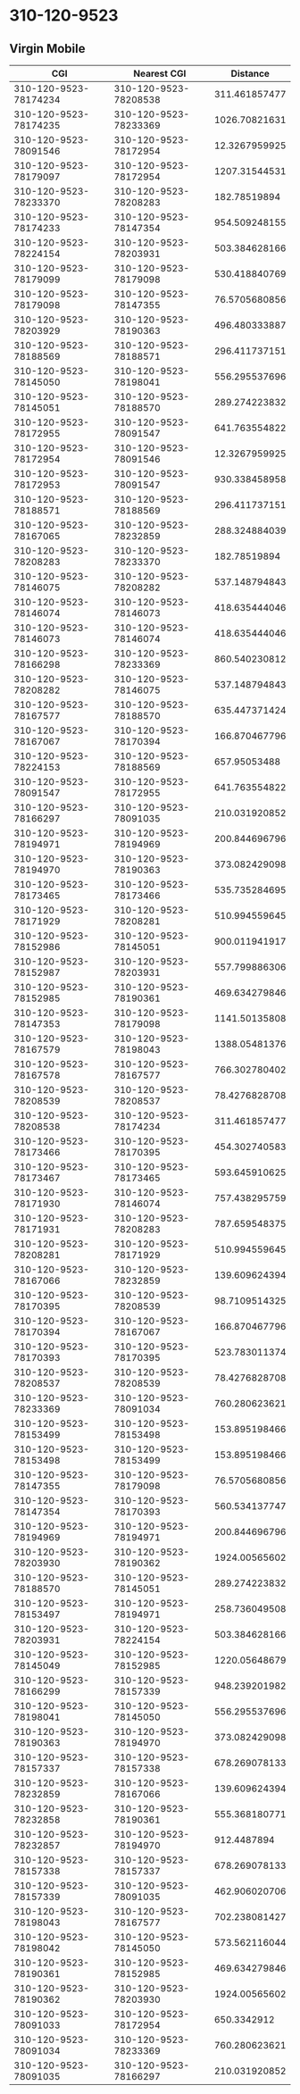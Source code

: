# 310-120-9523
## Virgin Mobile


| CGI | Nearest CGI | Distance |
|-----|-------------|----------|
| 310-120-9523-78174234 | 310-120-9523-78208538 | 311.461857477 |
| 310-120-9523-78174235 | 310-120-9523-78233369 | 1026.70821631 |
| 310-120-9523-78091546 | 310-120-9523-78172954 | 12.3267959925 |
| 310-120-9523-78179097 | 310-120-9523-78172954 | 1207.31544531 |
| 310-120-9523-78233370 | 310-120-9523-78208283 | 182.78519894 |
| 310-120-9523-78174233 | 310-120-9523-78147354 | 954.509248155 |
| 310-120-9523-78224154 | 310-120-9523-78203931 | 503.384628166 |
| 310-120-9523-78179099 | 310-120-9523-78179098 | 530.418840769 |
| 310-120-9523-78179098 | 310-120-9523-78147355 | 76.5705680856 |
| 310-120-9523-78203929 | 310-120-9523-78190363 | 496.480333887 |
| 310-120-9523-78188569 | 310-120-9523-78188571 | 296.411737151 |
| 310-120-9523-78145050 | 310-120-9523-78198041 | 556.295537696 |
| 310-120-9523-78145051 | 310-120-9523-78188570 | 289.274223832 |
| 310-120-9523-78172955 | 310-120-9523-78091547 | 641.763554822 |
| 310-120-9523-78172954 | 310-120-9523-78091546 | 12.3267959925 |
| 310-120-9523-78172953 | 310-120-9523-78091547 | 930.338458958 |
| 310-120-9523-78188571 | 310-120-9523-78188569 | 296.411737151 |
| 310-120-9523-78167065 | 310-120-9523-78232859 | 288.324884039 |
| 310-120-9523-78208283 | 310-120-9523-78233370 | 182.78519894 |
| 310-120-9523-78146075 | 310-120-9523-78208282 | 537.148794843 |
| 310-120-9523-78146074 | 310-120-9523-78146073 | 418.635444046 |
| 310-120-9523-78146073 | 310-120-9523-78146074 | 418.635444046 |
| 310-120-9523-78166298 | 310-120-9523-78233369 | 860.540230812 |
| 310-120-9523-78208282 | 310-120-9523-78146075 | 537.148794843 |
| 310-120-9523-78167577 | 310-120-9523-78188570 | 635.447371424 |
| 310-120-9523-78167067 | 310-120-9523-78170394 | 166.870467796 |
| 310-120-9523-78224153 | 310-120-9523-78188569 | 657.95053488 |
| 310-120-9523-78091547 | 310-120-9523-78172955 | 641.763554822 |
| 310-120-9523-78166297 | 310-120-9523-78091035 | 210.031920852 |
| 310-120-9523-78194971 | 310-120-9523-78194969 | 200.844696796 |
| 310-120-9523-78194970 | 310-120-9523-78190363 | 373.082429098 |
| 310-120-9523-78173465 | 310-120-9523-78173466 | 535.735284695 |
| 310-120-9523-78171929 | 310-120-9523-78208281 | 510.994559645 |
| 310-120-9523-78152986 | 310-120-9523-78145051 | 900.011941917 |
| 310-120-9523-78152987 | 310-120-9523-78203931 | 557.799886306 |
| 310-120-9523-78152985 | 310-120-9523-78190361 | 469.634279846 |
| 310-120-9523-78147353 | 310-120-9523-78179098 | 1141.50135808 |
| 310-120-9523-78167579 | 310-120-9523-78198043 | 1388.05481376 |
| 310-120-9523-78167578 | 310-120-9523-78167577 | 766.302780402 |
| 310-120-9523-78208539 | 310-120-9523-78208537 | 78.4276828708 |
| 310-120-9523-78208538 | 310-120-9523-78174234 | 311.461857477 |
| 310-120-9523-78173466 | 310-120-9523-78170395 | 454.302740583 |
| 310-120-9523-78173467 | 310-120-9523-78173465 | 593.645910625 |
| 310-120-9523-78171930 | 310-120-9523-78146074 | 757.438295759 |
| 310-120-9523-78171931 | 310-120-9523-78208283 | 787.659548375 |
| 310-120-9523-78208281 | 310-120-9523-78171929 | 510.994559645 |
| 310-120-9523-78167066 | 310-120-9523-78232859 | 139.609624394 |
| 310-120-9523-78170395 | 310-120-9523-78208539 | 98.7109514325 |
| 310-120-9523-78170394 | 310-120-9523-78167067 | 166.870467796 |
| 310-120-9523-78170393 | 310-120-9523-78170395 | 523.783011374 |
| 310-120-9523-78208537 | 310-120-9523-78208539 | 78.4276828708 |
| 310-120-9523-78233369 | 310-120-9523-78091034 | 760.280623621 |
| 310-120-9523-78153499 | 310-120-9523-78153498 | 153.895198466 |
| 310-120-9523-78153498 | 310-120-9523-78153499 | 153.895198466 |
| 310-120-9523-78147355 | 310-120-9523-78179098 | 76.5705680856 |
| 310-120-9523-78147354 | 310-120-9523-78170393 | 560.534137747 |
| 310-120-9523-78194969 | 310-120-9523-78194971 | 200.844696796 |
| 310-120-9523-78203930 | 310-120-9523-78190362 | 1924.00565602 |
| 310-120-9523-78188570 | 310-120-9523-78145051 | 289.274223832 |
| 310-120-9523-78153497 | 310-120-9523-78194971 | 258.736049508 |
| 310-120-9523-78203931 | 310-120-9523-78224154 | 503.384628166 |
| 310-120-9523-78145049 | 310-120-9523-78152985 | 1220.05648679 |
| 310-120-9523-78166299 | 310-120-9523-78157339 | 948.239201982 |
| 310-120-9523-78198041 | 310-120-9523-78145050 | 556.295537696 |
| 310-120-9523-78190363 | 310-120-9523-78194970 | 373.082429098 |
| 310-120-9523-78157337 | 310-120-9523-78157338 | 678.269078133 |
| 310-120-9523-78232859 | 310-120-9523-78167066 | 139.609624394 |
| 310-120-9523-78232858 | 310-120-9523-78190361 | 555.368180771 |
| 310-120-9523-78232857 | 310-120-9523-78194970 | 912.4487894 |
| 310-120-9523-78157338 | 310-120-9523-78157337 | 678.269078133 |
| 310-120-9523-78157339 | 310-120-9523-78091035 | 462.906020706 |
| 310-120-9523-78198043 | 310-120-9523-78167577 | 702.238081427 |
| 310-120-9523-78198042 | 310-120-9523-78145050 | 573.562116044 |
| 310-120-9523-78190361 | 310-120-9523-78152985 | 469.634279846 |
| 310-120-9523-78190362 | 310-120-9523-78203930 | 1924.00565602 |
| 310-120-9523-78091033 | 310-120-9523-78172954 | 650.3342912 |
| 310-120-9523-78091034 | 310-120-9523-78233369 | 760.280623621 |
| 310-120-9523-78091035 | 310-120-9523-78166297 | 210.031920852 |

